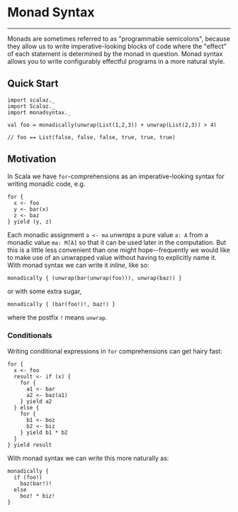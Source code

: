 # Monad Syntax
---

Monads are sometimes referred to as "programmable semicolons", because they allow us to write imperative-looking blocks of code where the "effect" of each statement is determined by the monad in question. Monad syntax allows you to write configurably effectful programs in a more natural style.

## Quick Start

    import scalaz._
    import Scalaz._
    import monadsyntax._
    
    val foo = monadically(unwrap(List(1,2,3)) + unwrap(List(2,3)) > 4)
    
    // foo == List(false, false, false, true, true, true)
    
## Motivation

In Scala we have `for`-comprehensions as an imperative-looking syntax for writing monadic code, e.g.

    for {
      x <- foo
      y <- bar(x)
      z <- baz
    } yield (y, z)

Each monadic assignment `a <- ma` _unwraps_ a pure value `a: A` from a monadic value `ma: M[A]` so that it can be used later in the computation. But this is a little less convenient than one might hope--frequently we would like to make use of an unwrapped value without having to explicitly name it. With monad syntax we can write it _inline_, like so:

    monadically { (unwrap(bar(unwrap(foo))), unwrap(baz)) }

or with some extra sugar,

    monadically { (bar(foo!)!, baz!) }

where the postfix `!` means `unwrap`.

### Conditionals

Writing conditional expressions in `for` comprehensions can get hairy fast:

    for {
      x <- foo
      result <- if (x) {
        for {
          a1 <- bar
          a2 <- baz(a1)
        } yield a2
      } else {
        for {
          b1 <- boz
          b2 <- biz
        } yield b1 * b2
      }
    } yield result

With monad syntax we can write this more naturally as:

    monadically {
      if (foo!) 
        baz(bar!)!
      else 
        boz! * biz!
    }
